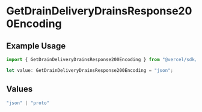 # GetDrainDeliveryDrainsResponse200Encoding

## Example Usage

```typescript
import { GetDrainDeliveryDrainsResponse200Encoding } from "@vercel/sdk/models/getdrainop.js";

let value: GetDrainDeliveryDrainsResponse200Encoding = "json";
```

## Values

```typescript
"json" | "proto"
```